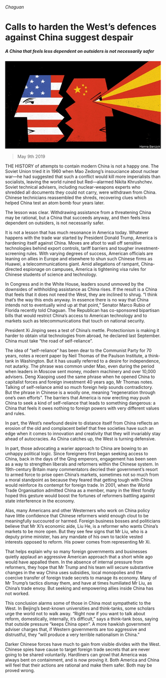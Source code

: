 ###### Chaguan

# Calls to harden the West’s defences against China suggest despair 

##### A China that feels less dependent on outsiders is not necessarily safer 

![image](images/20190511_CND000_0.jpg) 

> May 9th 2019 

THE HISTORY of attempts to contain modern China is not a happy one. The Soviet Union tried it in 1960 when Mao Zedong’s insouciance about nuclear war—he had suggested that such a conflict would kill more imperialists than socialists, leaving the world ruined but Red—alarmed Nikita Khrushchev. Soviet technical advisers, including nuclear-weapons experts who shredded all documents they could not carry, were withdrawn from China. Chinese technicians reassembled the shreds, recovering clues which helped China test an atom bomb four years later. 

The lesson was clear. Withdrawing assistance from a threatening China may be rational, but a China that succeeds anyway, and then feels less dependent on outsiders, is not necessarily safer. 

It is not a lesson that has much resonance in America today. Whatever happens with the trade war started by President Donald Trump, America is hardening itself against China. Moves are afoot to wall off sensitive technologies behind export controls, tariff barriers and tougher investment-screening rules. With varying degrees of success, American officials are leaning on allies in Europe and elsewhere to shun such Chinese firms as Huawei, a telecommunications giant. Amid allegations of rampant, China-directed espionage on campuses, America is tightening visa rules for Chinese students of science and technology. 

In Congress and in the White House, leaders sound unmoved by the downsides of withholding assistance as China rises. If the result is a China that feels that it does not need the West, they are inclined to shrug. “I think that’s the way this ends anyway. In essence there is no way that China intends not to eventually wind up at that point,” Senator Marco Rubio of Florida recently told Chaguan. The Republican has co-sponsored bipartisan bills that would restrict China’s access to American technology and to markets such as telecommunications that touch on national security. 

President Xi Jinping sees a test of China’s mettle. Protectionism is making it harder to obtain vital technologies from abroad, he declared last September. China must take “the road of self-reliance”. 

The idea of “self-reliance” has been dear to the Communist Party for 70 years, notes a recent paper by Neil Thomas of the Paulson Institute, a think-tank in Washington. But it has usually referred to a desire for independence, not autarky. The phrase was common under Mao, even during the period when leaders in Moscow sent money, modern machinery and over 10,000 advisers. Deng Xiaoping used the same phrase when he opened China to capitalist forces and foreign investment 40 years ago, Mr Thomas notes. Talking of self-reliance amid so much foreign help sounds contradictory. But the phrase in Chinese is a woolly one, meaning “regeneration through one’s own efforts”. The barriers that America is now erecting may push China to seek a kind of self-reliance that leads to something dangerous: a China that feels it owes nothing to foreign powers with very different values and rules. 

In part, the West’s newfound desire to distance itself from China reflects an erosion of the old and complacent belief that free societies have such an edge when it comes to innovation and creativity that they will invariably stay ahead of autocracies. As China catches up, the West is turning defensive. 

In part, those advocating a warier approach to China are bowing to an unhappy political logic. Since foreigners first began seeking access to China, back in the days of the Qing emperors, engagement has been seen as a way to strengthen liberals and reformers within the Chinese system. In 19th-century Britain many commentators decried their government’s resort to armed force to prise open China’s markets, sometimes not so much from a moral standpoint as because they feared that getting tough with China would reinforce its contempt for foreign trade. In 2001, when the World Trade Organisation admitted China as a member, many in the West fondly hoped this gesture would boost the fortunes of reformers battling against state interference in the economy. 

Alas, many Americans and other Westerners who work on China policy have little confidence that Chinese reformers wield enough clout to be meaningfully succoured or harmed. Foreign business bosses and politicians believe that Mr Xi’s economic aide, Liu He, is a reformer who wants China’s markets to be more open. But they see few signs that Mr Liu, who is a deputy prime minister, has any mandate of his own to tackle vested interests opposed to reform. His power comes from representing Mr Xi. 

That helps explain why so many foreign governments and businesses quietly applaud an aggressive American approach that a short while ago would have appalled them. In the absence of internal pressure from reformers, they hope that Mr Trump and his team will secure substantive changes in the way China uses subsidies, local monopolies and the coercive transfer of foreign trade secrets to manage its economy. Many of Mr Trump’s tactics dismay them, and have at times humiliated Mr Liu, as China’s trade envoy. But seeking and empowering allies inside China has not worked. 

This conclusion alarms some of those in China most sympathetic to the West. In Beijing’s best-known universities and think-tanks, some scholars urge the world not to walk away. “Right now if you want to talk about reform, domestically, internally, it’s difficult,” says a think-tank boss, saying that outside pressure “keeps China open”. A more hawkish government adviser charges that, if Western governments are too aggressive and distrustful, they “will produce a very terrible nationalism in China.” 

Darker Chinese forces have much to gain from visible divides with the West. Chinese spies have cause to target foreign trade secrets that are never going to be shared voluntarily. Hardliners can growl that America was always bent on containment, and is now proving it. Both America and China will feel that their actions are rational and make them safer. Both may be proved wrong. 

